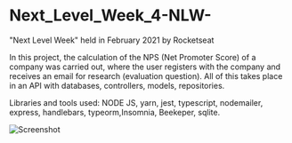 # Next_Level_Week_4-NLW-
"Next Level Week" held in February 2021 by Rocketseat

In this project, the calculation of the NPS (Net Promoter Score) of a company was carried out, where the user registers with the company and receives an email for research (evaluation question). All of this takes place in an API with databases, controllers, models, repositories.

Libraries and tools used: NODE JS, yarn, jest, typescript, nodemailer, express, handlebars, typeorm,Insomnia, Beekeper, sqlite.



![Screenshot](/blob/main/View.png)

